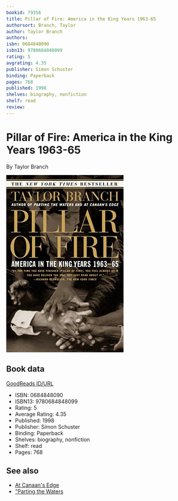 ```yaml
---
bookid: 79356
title: Pillar of Fire: America in the King Years 1963-65
authorsort: Branch, Taylor
author: Taylor Branch
authors: 
isbn: 0684848090
isbn13: 9780684848099
rating: 5
avgrating: 4.35
publisher: Simon Schuster
binding: Paperback
pages: 768
published: 1998
shelves: biography, nonfiction
shelf: read
review: 
---
```


# Pillar of Fire: America in the King Years 1963-65

By Taylor Branch

![](../../assets/bookcovers/1441145310l/79356._SY475_.jpg)

## Book data

[GoodReads ID/URL](https://www.goodreads.com/book/show/79356)

- ISBN: 0684848090
- ISBN13: 9780684848099
- Rating: 5
- Average Rating: 4.35
- Published: 1998
- Publisher: Simon Schuster
- Binding: Paperback
- Shelves: biography, nonfiction
- Shelf: read
- Pages: 768


## See also

- [At Canaan's Edge](At_Canaans_Edge-_America_in_the_King_Years_1965-68.md)
- ["Parting the Waters](Parting_the_Waters-_America_in_the_King_Years__1954-63.md)

